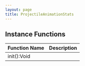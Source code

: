 ```yaml
---
layout: page
title: ProjectileAnimationStats
---
```


## Instance Functions

| Function Name | Description |
| --------------- | ------------- |
| init():Void |  |


